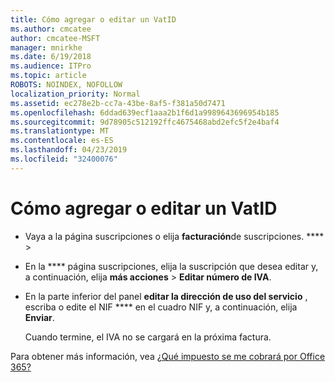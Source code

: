 ```yaml
---
title: Cómo agregar o editar un VatID
ms.author: cmcatee
author: cmcatee-MSFT
manager: mnirkhe
ms.date: 6/19/2018
ms.audience: ITPro
ms.topic: article
ROBOTS: NOINDEX, NOFOLLOW
localization_priority: Normal
ms.assetid: ec278e2b-cc7a-43be-8af5-f381a50d7471
ms.openlocfilehash: 6ddad639ecf1aaa2b1f6d1a9989643696954b185
ms.sourcegitcommit: 9d78905c512192ffc4675468abd2efc5f2e4baf4
ms.translationtype: MT
ms.contentlocale: es-ES
ms.lasthandoff: 04/23/2019
ms.locfileid: "32400076"
---
```

# <a name="how-to-add-or-edit-a-vatid"></a>Cómo agregar o editar un VatID

- Vaya a la [](https://go.microsoft.com/fwlink/p/?linkid=842054) página suscripciones o elija **facturación**de suscripciones. **** \>
    
- En la **** página suscripciones, elija la suscripción que desea editar y, a continuación, elija **más acciones** \> **Editar número de IVA**.
    
- En la parte inferior del panel **editar la dirección de uso del servicio** , escriba o edite el NIF **** en el cuadro NIF y, a continuación, elija **Enviar**.
    
    Cuando termine, el IVA no se cargará en la próxima factura.
    
Para obtener más información, vea [¿Qué impuesto se me cobrará por Office 365?](https://support.office.com/article/7e77382b-b966-4ad5-a515-9e629a777a22.aspx)
  

